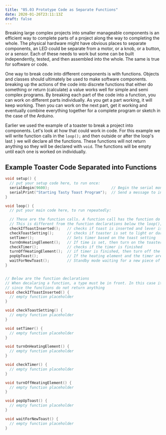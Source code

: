 ```yaml
---
title: "05.03 Prototype Code as Separate Functions"
date: 2020-01-26T23:11:13Z
draft: false
---
```


Breaking large complex projects into smaller manageable components is an efficient way to complete parts of a project along the way to completing the whole. The physical hardware might have obvious places to separate components, an LED could be separate from a motor, or a knob, or a button, or a sensor. Each of these needs to work but some can be built independently, tested, and then assembled into the whole. The same is true for software or code.

One way to break code into different components is with functions. Objects and classes should ultimately be used to make software components. breaking up the actions of the code into discrete functions that either do something or return (calculate) a value works well for simple and semi complex programs. By breaking each part of the code into a function, you can work on different parts individually. As you get a part working, it will keep working. Then you can work on the next part, get it working and eventually combine everything together for a complete program or sketch in the case of the Arduino.

Earlier we used the example of a toaster to break a project into components. Let's look at how that could work in code. For this example we will write function calls in the `loop();` and then outside or after the loop's last `}` we will declare all the functions. These functions will not return anything so they will be declared with `void`. The functions will be empty until each one is worked on individually.

## Example Toaster Code Separated into Functions

```C
void setup() {
  // put your setup code here, to run once:
  serialBegin(9600);                            // Begin the serial monitor at speed 9600
  serialPrint("Starting Tasty Toast Program");  // Send a message to indicate the sketch started
}

void loop() {
  // put your main code here, to run repeatedly:

  // These are the function calls. A function call has the function do its task
  // This is different from the function declarations below the loop();
  checkIfToastInserted();   // checks if toast is inserted and lever is pressed down
  checkToastSetting();      // checks if toaster is set to light or dark
  setTimer();               // Sets timer based on the toast setting
  turnOnHeatingElement();   // If time is set, then turn on the toaster heater
  checkTimer();             // checks if the timer is finished
  turnOffHeatingElement();  // if timer is finished, then turn off the toaster heater
  popUpToast();             // If the heating element and the timer are finished, then pop up the toast
  waitForNewToast();        // Standby mode waiting for a new piece of toast
}


// Below are the function declarations
// When decalaring a function, a type must be in front. In this case it is void
// since the functions do not return anything
void checkIfToastInserted() {
  // empty function placeholder
}

void checkToastSetting() {
  // empty function placeholder
}

void setTimer() {
  // empty function placeholder
}

void turnOnHeatingElement() {
  // empty function placeholder
}

void checkTimer() {
  // empty function placeholder
}

void turnOffHeatingElement() {
  // empty function placeholder
}

void popUpToast() {
  // empty function placeholder
}

void waitForNewToast() {
  // empty function placeholder
}

```
